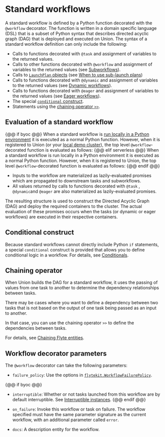 # Standard workflows

A standard workflow is defined by a Python function decorated with the `@workflow` decorator.
The function is written in a domain specific language (DSL) that is a subset of Python syntax that describes directed acyclic graph (DAG) that is deployed and executed on Union.
The syntax of a standard workflow definition can only include the following:

* Calls to functions decorated with `@task` and assignment of variables to the returned values.
* Calls to other functions decorated with `@workflow` and assignment of variables to the returned values (see [Subworkflows](subworkflows-and-sub-launch-plans)).
* Calls to [`LaunchPlan` objects](../launch-plans/index) (see [When to use sub-launch plans](subworkflows-and-sub-launch-plans.md#when-to-use-sub-launch-plans))
* Calls to functions decorated with `@dynamic` and assignment of variables to the returned values (see [Dynamic workflows](dynamic-workflows)).
* Calls to functions decorated with `@eager` and assignment of variables to the returned values (see [Eager workflows](eager-workflows)).
* The special [`conditional` construct](#conditional-construct).
* Statements using the [chaining operator `>>`](#chaining-operator).

## Evaluation of a standard workflow

{@@ if byoc @@}
When a standard workflow is [run locally in a Python environment](../../getting-started/running-in-a-local-python-environment) it is executed as a normal Python function.
However, when it is registered to Union (or your [local demo cluster](../../getting-started/running-in-a-local-cluster)), the top level `@workflow`-decorated function is evaluated as follows:
{@@ elif serverless @@}
When a standard workflow is run locally in a Python environment it is executed as a normal Python function.
However, when it is registered to Union, the top level `@workflow`-decorated function is evaluated as follows:
{@@ endif @@}

* Inputs to the workflow are materialized as lazily-evaluated promises which are propagated to downstream tasks and subworkflows.
* All values returned by calls to functions decorated with `@task` , `@dynamic`and `@eager` are also materialized as lazily-evaluated promises.

The resulting structure is used to construct the Directed Acyclic Graph (DAG) and deploy the required containers to the cluster.
The actual evaluation of these promises occurs when the tasks (or dynamic or eager workflows) are executed in their respective containers.

## Conditional construct

Because standard workflows cannot directly include Python `if` statements, a special `conditional` construct is provided that allows you to define conditional logic in a workflow.
For details, see [Conditionals](https://docs.flyte.org/en/latest/user_guide/advanced_composition/conditionals.html).

## Chaining operator

When Union builds the DAG for a standard workflow, it uses the passing of values from one task to another to determine the dependency relationships between tasks.

There may be cases where you want to define a dependency between two tasks that is not based on the output of one task being passed as an input to another.

In that case, you can use the chaining operator `>>` to define the dependencies between tasks.

For details, see [Chaining Flyte entities](https://docs.flyte.org/en/latest/user_guide/advanced_composition/chaining_flyte_entities.html).

## Workflow decorator parameters

The `@workflow` decorator can take the following parameters:

* `failure_policy`: Use the options in [`flytekit.WorkflowFailurePolicy`](https://docs.flyte.org/en/latest/api/flytekit/generated/flytekit.WorkflowFailurePolicy.html#flytekit.WorkflowFailurePolicy).

{@@ if byoc @@}
* `interruptible`: Whether or not tasks launched from this workflow are by default interruptible. See [Interruptible instances](../tasks/task-hardware-environment/interruptible-instances).
{@@ endif @@}

* `on_failure`: Invoke this workflow or task on failure. The workflow specified must have the same parameter signature as the current workflow, with an additional parameter called `error`.

* `docs`: A description entity for the workflow.
